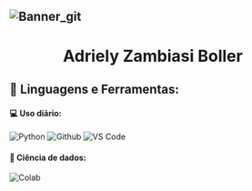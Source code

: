 ![Banner_git](https://github.com/AdrielyZBoller/AdrielyZBoller/assets/148827018/4ab6f324-2f9d-4237-89b2-852b6dda7935)
---

<div align="center">

 # Adriely Zambiasi Boller
 </div>

 
<div align="left">
 
 ## 🚀 **Linguagens e Ferramentas:**

 #### 💻 Uso diário:
 ![Python](https://img.shields.io/badge/-Python-orange?style=flat-squareflat-square&logo=Python&logoColor=white)
 ![Github](https://img.shields.io/badge/-Github-orange?style=flat-squareflat-square&logo=Github)
 ![VS Code](https://img.shields.io/badge/-VS%20Code-orange?style=flat-squareflat-square&logo=visual-studio-code)
 
 
 #### 🎲 Ciência de dados:
 ![Colab](https://img.shields.io/badge/-Colab-orange?style=flat-squareflat-square&logo=googlecolab&logoColor=white)

 </div>
